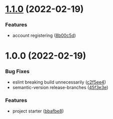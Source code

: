 # [1.1.0](https://github.com/ivopr/sword/compare/v1.0.0...v1.1.0) (2022-02-19)


### Features

* account registering ([8b00c5d](https://github.com/ivopr/sword/commit/8b00c5ddb48bb1639515d3e63430cd1a7faf93d3))

# 1.0.0 (2022-02-19)


### Bug Fixes

* eslint breaking build unnecessarily ([c2f5ee4](https://github.com/ivopr/sword/commit/c2f5ee4440dab5d3d0b873b7a3ae00b191d1265f))
* semantic-version release-branches ([45f3e3e](https://github.com/ivopr/sword/commit/45f3e3eae362f2608f69f9fd82ef696d76018827))


### Features

* project starter ([bbafbe8](https://github.com/ivopr/sword/commit/bbafbe812cd8b388bbd20160505dd9c041971f9b))
